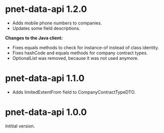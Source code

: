 pnet-data-api 1.2.0 
===================

* Adds mobile phone numbers to companies.
* Updates some field descriptions.

**Changes to the Java client:**

* Fixes equals methods to check for instance-of instead of class identity.
* Fixes hashCode and equals methods for company contract types.
* OptionalList was removed, because it was not used anymore. 

pnet-data-api 1.1.0
===================

* Adds limitedExtentFrom field to CompanyContractTypeDTO.

pnet-data-api 1.0.0
===================

Intitial version.



